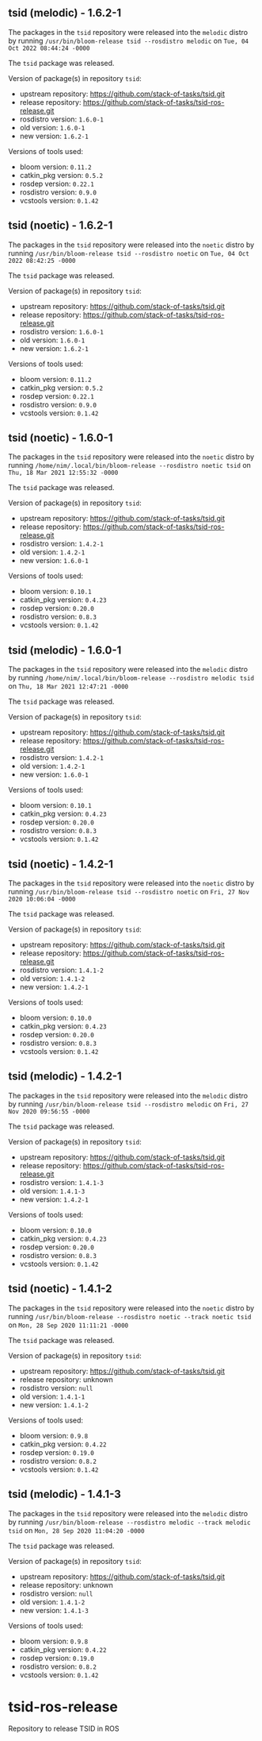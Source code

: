## tsid (melodic) - 1.6.2-1

The packages in the `tsid` repository were released into the `melodic` distro by running `/usr/bin/bloom-release tsid --rosdistro melodic` on `Tue, 04 Oct 2022 08:44:24 -0000`

The `tsid` package was released.

Version of package(s) in repository `tsid`:

- upstream repository: https://github.com/stack-of-tasks/tsid.git
- release repository: https://github.com/stack-of-tasks/tsid-ros-release.git
- rosdistro version: `1.6.0-1`
- old version: `1.6.0-1`
- new version: `1.6.2-1`

Versions of tools used:

- bloom version: `0.11.2`
- catkin_pkg version: `0.5.2`
- rosdep version: `0.22.1`
- rosdistro version: `0.9.0`
- vcstools version: `0.1.42`


## tsid (noetic) - 1.6.2-1

The packages in the `tsid` repository were released into the `noetic` distro by running `/usr/bin/bloom-release tsid --rosdistro noetic` on `Tue, 04 Oct 2022 08:42:25 -0000`

The `tsid` package was released.

Version of package(s) in repository `tsid`:

- upstream repository: https://github.com/stack-of-tasks/tsid.git
- release repository: https://github.com/stack-of-tasks/tsid-ros-release.git
- rosdistro version: `1.6.0-1`
- old version: `1.6.0-1`
- new version: `1.6.2-1`

Versions of tools used:

- bloom version: `0.11.2`
- catkin_pkg version: `0.5.2`
- rosdep version: `0.22.1`
- rosdistro version: `0.9.0`
- vcstools version: `0.1.42`


## tsid (noetic) - 1.6.0-1

The packages in the `tsid` repository were released into the `noetic` distro by running `/home/nim/.local/bin/bloom-release --rosdistro noetic tsid` on `Thu, 18 Mar 2021 12:55:32 -0000`

The `tsid` package was released.

Version of package(s) in repository `tsid`:

- upstream repository: https://github.com/stack-of-tasks/tsid.git
- release repository: https://github.com/stack-of-tasks/tsid-ros-release.git
- rosdistro version: `1.4.2-1`
- old version: `1.4.2-1`
- new version: `1.6.0-1`

Versions of tools used:

- bloom version: `0.10.1`
- catkin_pkg version: `0.4.23`
- rosdep version: `0.20.0`
- rosdistro version: `0.8.3`
- vcstools version: `0.1.42`


## tsid (melodic) - 1.6.0-1

The packages in the `tsid` repository were released into the `melodic` distro by running `/home/nim/.local/bin/bloom-release --rosdistro melodic tsid` on `Thu, 18 Mar 2021 12:47:21 -0000`

The `tsid` package was released.

Version of package(s) in repository `tsid`:

- upstream repository: https://github.com/stack-of-tasks/tsid.git
- release repository: https://github.com/stack-of-tasks/tsid-ros-release.git
- rosdistro version: `1.4.2-1`
- old version: `1.4.2-1`
- new version: `1.6.0-1`

Versions of tools used:

- bloom version: `0.10.1`
- catkin_pkg version: `0.4.23`
- rosdep version: `0.20.0`
- rosdistro version: `0.8.3`
- vcstools version: `0.1.42`


## tsid (noetic) - 1.4.2-1

The packages in the `tsid` repository were released into the `noetic` distro by running `/usr/bin/bloom-release tsid --rosdistro noetic` on `Fri, 27 Nov 2020 10:06:04 -0000`

The `tsid` package was released.

Version of package(s) in repository `tsid`:

- upstream repository: https://github.com/stack-of-tasks/tsid.git
- release repository: https://github.com/stack-of-tasks/tsid-ros-release.git
- rosdistro version: `1.4.1-2`
- old version: `1.4.1-2`
- new version: `1.4.2-1`

Versions of tools used:

- bloom version: `0.10.0`
- catkin_pkg version: `0.4.23`
- rosdep version: `0.20.0`
- rosdistro version: `0.8.3`
- vcstools version: `0.1.42`


## tsid (melodic) - 1.4.2-1

The packages in the `tsid` repository were released into the `melodic` distro by running `/usr/bin/bloom-release tsid --rosdistro melodic` on `Fri, 27 Nov 2020 09:56:55 -0000`

The `tsid` package was released.

Version of package(s) in repository `tsid`:

- upstream repository: https://github.com/stack-of-tasks/tsid.git
- release repository: https://github.com/stack-of-tasks/tsid-ros-release.git
- rosdistro version: `1.4.1-3`
- old version: `1.4.1-3`
- new version: `1.4.2-1`

Versions of tools used:

- bloom version: `0.10.0`
- catkin_pkg version: `0.4.23`
- rosdep version: `0.20.0`
- rosdistro version: `0.8.3`
- vcstools version: `0.1.42`


## tsid (noetic) - 1.4.1-2

The packages in the `tsid` repository were released into the `noetic` distro by running `/usr/bin/bloom-release --rosdistro noetic --track noetic tsid` on `Mon, 28 Sep 2020 11:11:21 -0000`

The `tsid` package was released.

Version of package(s) in repository `tsid`:

- upstream repository: https://github.com/stack-of-tasks/tsid.git
- release repository: unknown
- rosdistro version: `null`
- old version: `1.4.1-1`
- new version: `1.4.1-2`

Versions of tools used:

- bloom version: `0.9.8`
- catkin_pkg version: `0.4.22`
- rosdep version: `0.19.0`
- rosdistro version: `0.8.2`
- vcstools version: `0.1.42`


## tsid (melodic) - 1.4.1-3

The packages in the `tsid` repository were released into the `melodic` distro by running `/usr/bin/bloom-release --rosdistro melodic --track melodic tsid` on `Mon, 28 Sep 2020 11:04:20 -0000`

The `tsid` package was released.

Version of package(s) in repository `tsid`:

- upstream repository: https://github.com/stack-of-tasks/tsid.git
- release repository: unknown
- rosdistro version: `null`
- old version: `1.4.1-2`
- new version: `1.4.1-3`

Versions of tools used:

- bloom version: `0.9.8`
- catkin_pkg version: `0.4.22`
- rosdep version: `0.19.0`
- rosdistro version: `0.8.2`
- vcstools version: `0.1.42`


# tsid-ros-release
Repository to release TSID in ROS
